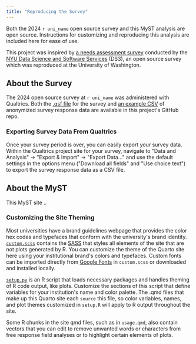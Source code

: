 ```yaml
---
title: "Reproducing the Survey"
---
```



Both the 2024 `r uni_name` open source survey and this MyST analysis are open source. Instructions for customizing and reproducing this analysis are included here for ease of use.

This project was inspired by [a needs assessment survey](https://github.com/ds3-nyu/Needs-Assessment-Survey) conducted by the [NYU Data Science and Software Services](https://cds.nyu.edu/ds3/) (DS3), an open source survey which was reproduced at the University of Washington.

## About the Survey

The 2024 open source survey at `r uni_name` was administered with Qualtrics. Both the [.qsf file](https://github.com/UW-Madison-DSI/open_source_survey_results/blob/main/Open_Source_Program_Office_Survey.qsf) for the survey and [an example CSV](https://github.com/UW-Madison-DSI/open_source_survey_results/blob/main/data/survey_data.csv) of anonymized survey response data are available in this project's GitHub repo.

### Exporting Survey Data From Qualtrics
Once your survey period is over, you can easily export your survey data. Within the Qualtrics project site for your survey, navigate to "Data and Analysis" $\rightarrow$ "Export & Import" $\rightarrow$ "Export Data..." and use the default settings in the options menu ("Download all fields" and "Use choice text") to export the survey response data as a CSV file.


## About the MyST

This MyST site ..

### Customizing the Site Theming

Most universities have a brand guidelines webpage that provides the color hex codes and typefaces that conform with the university's brand identity. [`custom.scss`](https://github.com/UW-Madison-DSI/open_source_survey_results/blob/main/custom.scss) contains the [SASS](https://sass-lang.com/) that styles all elements of the site that are not plots generated by R. You can customize the theme of the Quarto site here using your institutional brand's colors and typefaces. Custom fonts can be imported directly from [Google Fonts](https://fonts.google.com/) in `custom.scss` or downloaded and installed locally.

[`setup.py`](https://github.com/UW-Madison-DSI/open_source_survey_results_myst/blob/main/setup.py) is an R script that loads necessary packages and handles theming of R code output, like plots. Customize the sections of this script that define variables for your institution's name and color palette. The .qmd files that make up this Quarto site each `source` this file, so color variables, names, and plot themes customized in `setup.R` will apply to R output throughout the site.

Some R chunks in the site qmd files, such as in `usage.qmd`, also contain vectors that you can edit to remove unwanted words or characters from free response field analyses or to highlight certain elements of plots.